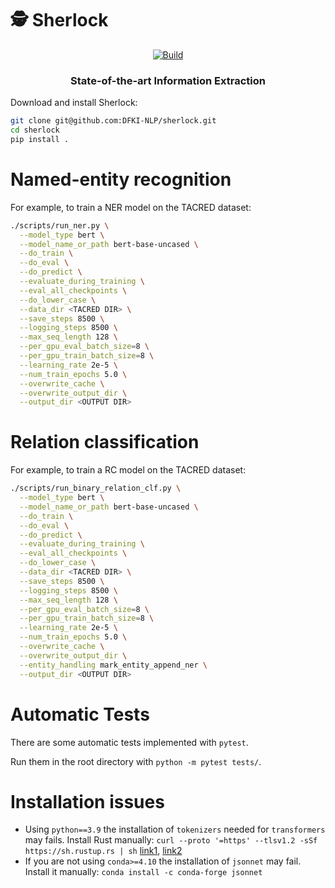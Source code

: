 # 🕵️ Sherlock

<p align="center">
    <a href="https://circleci.com/gh/ChristophAlt/sherlock">
        <img alt="Build" src="https://img.shields.io/circleci/build/github/huggingface/transformers/master">
    </a>
</p>

<h3 align="center">
<p>State-of-the-art Information Extraction
</h3>

Download and install Sherlock:
```bash
git clone git@github.com:DFKI-NLP/sherlock.git
cd sherlock
pip install .
```

# Named-entity recognition

For example, to train a NER model on the TACRED dataset:


```bash
./scripts/run_ner.py \
  --model_type bert \
  --model_name_or_path bert-base-uncased \
  --do_train \
  --do_eval \
  --do_predict \
  --evaluate_during_training \
  --eval_all_checkpoints \
  --do_lower_case \
  --data_dir <TACRED DIR> \
  --save_steps 8500 \
  --logging_steps 8500 \
  --max_seq_length 128 \
  --per_gpu_eval_batch_size=8 \
  --per_gpu_train_batch_size=8 \
  --learning_rate 2e-5 \
  --num_train_epochs 5.0 \
  --overwrite_cache \
  --overwrite_output_dir \
  --output_dir <OUTPUT DIR>
```

# Relation classification

For example, to train a RC model on the TACRED dataset:


```bash
./scripts/run_binary_relation_clf.py \
  --model_type bert \
  --model_name_or_path bert-base-uncased \
  --do_train \
  --do_eval \
  --do_predict \
  --evaluate_during_training \
  --eval_all_checkpoints \
  --do_lower_case \
  --data_dir <TACRED DIR> \
  --save_steps 8500 \
  --logging_steps 8500 \
  --max_seq_length 128 \
  --per_gpu_eval_batch_size=8 \
  --per_gpu_train_batch_size=8 \
  --learning_rate 2e-5 \
  --num_train_epochs 5.0 \
  --overwrite_cache \
  --overwrite_output_dir \
  --entity_handling mark_entity_append_ner \
  --output_dir <OUTPUT DIR>
```

# Automatic Tests

There are some automatic tests implemented with `pytest`.

Run them in the root directory with `python -m pytest tests/`.


# Installation issues

* Using `python==3.9` the installation of `tokenizers` needed for `transformers`
  may fails. Install Rust manually:
  `curl --proto '=https' --tlsv1.2 -sSf https://sh.rustup.rs | sh`
  [link1](https://www.rust-lang.org/tools/install),
  [link2](https://github.com/huggingface/transformers/issues/2831#issuecomment-600141935)
* If you are not using `conda>=4.10` the installation of `jsonnet` may fail.
  Install it manually: `conda install -c conda-forge jsonnet`
